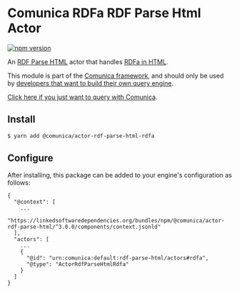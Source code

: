 # Comunica RDFa RDF Parse Html Actor

[![npm version](https://badge.fury.io/js/%40comunica%2Factor-rdf-parse-html-rdfa.svg)](https://www.npmjs.com/package/@comunica/actor-rdf-parse-html-rdfa)

An [RDF Parse HTML](https://github.com/comunica/comunica/tree/master/packages/bus-rdf-parse-html) actor that handles [RDFa in HTML](https://www.w3.org/TR/rdfa-in-html/).

This module is part of the [Comunica framework](https://github.com/comunica/comunica),
and should only be used by [developers that want to build their own query engine](https://comunica.dev/docs/modify/).

[Click here if you just want to query with Comunica](https://comunica.dev/docs/query/).

## Install

```bash
$ yarn add @comunica/actor-rdf-parse-html-rdfa
```

## Configure

After installing, this package can be added to your engine's configuration as follows:
```text
{
  "@context": [
    ...
    "https://linkedsoftwaredependencies.org/bundles/npm/@comunica/actor-rdf-parse-html/^3.0.0/components/context.jsonld"  
  ],
  "actors": [
    ...
    {
      "@id": "urn:comunica:default:rdf-parse-html/actors#rdfa",
      "@type": "ActorRdfParseHtmlRdfa"
    }
  ]
}
```
